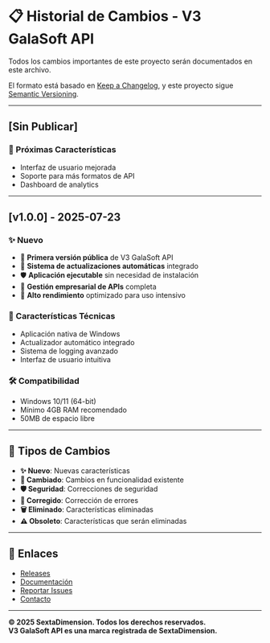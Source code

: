 # 📋 Historial de Cambios - V3 GalaSoft API

Todos los cambios importantes de este proyecto serán documentados en este archivo.

El formato está basado en [Keep a Changelog](https://keepachangelog.com/es/1.0.0/),
y este proyecto sigue [Semantic Versioning](https://semver.org/spec/v2.0.0.html).

---

## [Sin Publicar]

### 🚀 Próximas Características
- Interfaz de usuario mejorada
- Soporte para más formatos de API
- Dashboard de analytics

---

## [v1.0.0] - 2025-07-23

### ✨ Nuevo
- 🎉 **Primera versión pública** de V3 GalaSoft API
- 🔄 **Sistema de actualizaciones automáticas** integrado
- 🛡️ **Aplicación ejecutable** sin necesidad de instalación
- 💼 **Gestión empresarial de APIs** completa
- 🚀 **Alto rendimiento** optimizado para uso intensivo

### 🔧 Características Técnicas
- Aplicación nativa de Windows
- Actualizador automático integrado
- Sistema de logging avanzado
- Interfaz de usuario intuitiva

### 🛠️ Compatibilidad
- Windows 10/11 (64-bit)
- Mínimo 4GB RAM recomendado
- 50MB de espacio libre

---

## 📝 Tipos de Cambios

- **✨ Nuevo**: Nuevas características
- **🔧 Cambiado**: Cambios en funcionalidad existente
- **🛡️ Seguridad**: Correcciones de seguridad
- **🐛 Corregido**: Corrección de errores
- **🗑️ Eliminado**: Características eliminadas
- **⚠️ Obsoleto**: Características que serán eliminadas

---

## 🔗 Enlaces

- [Releases](https://github.com/SextaSoft/ApiV3-releases/releases)
- [Documentación](https://github.com/SextaSoft/ApiV3-releases)
- [Reportar Issues](https://github.com/SextaSoft/ApiV3-releases/issues)
- [Contacto](https://sextadimension.es/)

---

**© 2025 SextaDimension. Todos los derechos reservados.**  
**V3 GalaSoft API es una marca registrada de SextaDimension.**
